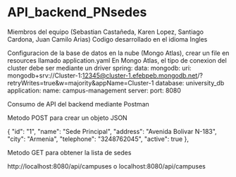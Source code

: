 # API_backend_PNsedes
Miembros del equipo (Sebastian Castañeda, Karen Lopez, Santiago Cardona, Juan Camilo Arias)
Codigo desarrollado en el idioma Ingles

Configuracion de la base de datos en la nube (Mongo Atlas), crear un file en resources llamado application.yaml
En Mongo Atlas, el tipo de conexion del cluster debe ser mediante un driver
spring:
  data:
    mongodb:
      uri: mongodb+srv://Cluster-1:12345@cluster-1.efebpeb.mongodb.net/?retryWrites=true&w=majority&appName=Cluster-1
      database: university_db
  application:
    name: campus-management
server:
  port: 8080

  Consumo de API del backend mediante Postman
  
Metodo POST para crear un objeto JSON

 {
        "id": "1",
        "name": "Sede Principal",
        "address": "Avenida Bolivar N-183",
        "city": "Armenia",
        "telephone": "3248762045",
        "active": true
    },

Metodo GET para obtener la lista de sedes

http://localhost:8080/api/campuses o localhost:8080/api/campuses
